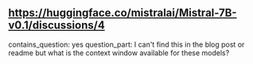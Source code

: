 ## https://huggingface.co/mistralai/Mistral-7B-v0.1/discussions/4

contains_question: yes
question_part: I can't find this in the blog post or readme but what is the context window available for these models?